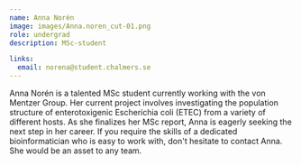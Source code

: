 ```yaml
---
name: Anna Norén
image: images/Anna.noren_cut-01.png
role: undergrad
description: MSc-student

links:
  email: norena@student.chalmers.se
---
```


Anna Norén is a talented MSc student currently working with the von Mentzer Group. Her current project involves investigating the population structure of enterotoxigenic Escherichia coli (ETEC) from a variety of different hosts. As she finalizes her MSc report, Anna is eagerly seeking the next step in her career. If you require the skills of a dedicated bioinformatician who is easy to work with, don't hesitate to contact Anna. She would be an asset to any team.

